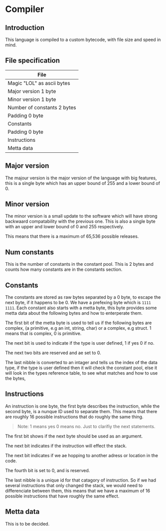 # Compiler

## Introduction

This language is compiled to a custom bytecode, with file size and speed in mind.

## File specification

| File                        |
| --------------------------- |
| Magic "LOL" as ascii bytes  |
| Major version 1 byte        |
| Minor version 1 byte        |
| Number of constants 2 bytes |
| Padding 0 byte              |
| Constants                   |
| Padding 0 byte              |
| Instructions                |
| Metta data                  |

## Major version

The majour version is the major version of the language with big features, this is a single byte which has an upper bound of 255 and a lower bound of 0.

## Minor version

The minor version is a small update to the software which will have strong backwaard compatability with the previous one. This is also a single byte with an upper and lower bound of 0 and 255 respectively.

This means that there is a maximum of 65,536 possible releases.

## Num constants

This is the number of constants in the constant pool. This is 2 bytes and counts how many constants are in the constants section.

## Constants

The constants are stored as raw bytes separated by a 0 byte, to escape the next byte, if it happens to be 0. We have a prefexing byte which is `1111 1111`. Each constant also starts with a metta byte, this byte provides some metta data about the following bytes and how to enterperate them.

The first bit of the metta byte is used to tell us if the following bytes are complex, (a primitive, e.g an int, string, char) or a complex, e.g struct. 1 means that is complex, 0 is primitive.

The next bit is used to indicate if the type is user defined, 1 if yes 0 if no.

The next two bits are reserved and ae set to 0.

The last nibble is converted to an intager and tells us the index of the data type, if the type is user defined then it will check the constant pool, else it will look in the types reference table, to see what matches and how to use the bytes,

## Instructions

An instruction is one byte, the first byte describes the instruction, while the second byte, is a nunque ID used to separate them. This means that there are roughly 16 possible instructions that do roughly the same thing.

> Note: 1 means yes 0 means no. Just to clarifiy the next statements.

The first bit shows if the next byte should be used as an argument.

The next bit indicates if the instruction will effect the stack.

The next bit indicates if we ae hopping to another adress or location in the code.

The fourth bit is set to 0, and is reserved.

The last nibble is a unique id for that catagory of instruction. So if we had several instructions that only changed the stack, we would need to differenciate between them, this means that we have a maximum of 16 possible instructions that have roughly the same effect.

## Metta data

This is to be decided.
